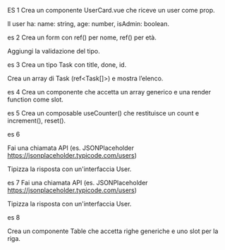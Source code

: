 ES 1 
 Crea un componente UserCard.vue che riceve un user come prop.

Il user ha: name: string, age: number, isAdmin: boolean.





es 2 
Crea un form con ref<string>() per nome, ref<number>() per età.

Aggiungi la validazione del tipo.

es 3 
Crea un tipo Task con title, done, id.

Crea un array di Task (ref<Task[]>) e mostra l’elenco.

es 4
Crea un componente <ListRenderer :items="[]" /> che accetta un array generico e una render function come slot.

es 5
Crea un composable useCounter() che restituisce un count e increment(), reset().

es 6 
 
Fai una chiamata API (es. JSONPlaceholder https://jsonplaceholder.typicode.com/users)

Tipizza la risposta con un'interfaccia User.


es 7
Fai una chiamata API (es. JSONPlaceholder https://jsonplaceholder.typicode.com/users)

Tipizza la risposta con un'interfaccia User.

es 8

Crea un componente Table<T> che accetta righe generiche e uno slot per la riga.